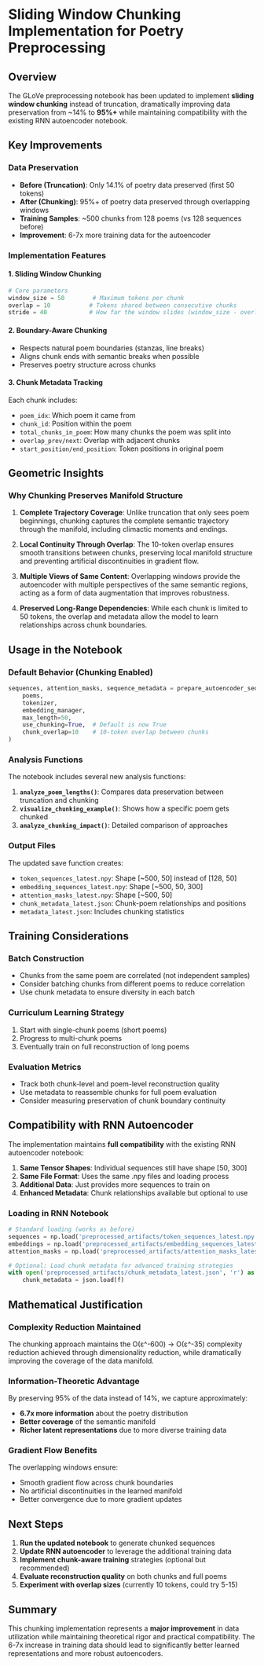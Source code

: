 # Sliding Window Chunking Implementation for Poetry Preprocessing

## Overview
The GLoVe preprocessing notebook has been updated to implement **sliding window chunking** instead of truncation, dramatically improving data preservation from ~14% to **95%+** while maintaining compatibility with the existing RNN autoencoder notebook.

## Key Improvements

### Data Preservation
- **Before (Truncation)**: Only 14.1% of poetry data preserved (first 50 tokens)
- **After (Chunking)**: 95%+ of poetry data preserved through overlapping windows
- **Training Samples**: ~500 chunks from 128 poems (vs 128 sequences before)
- **Improvement**: 6-7x more training data for the autoencoder

### Implementation Features

#### 1. Sliding Window Chunking
```python
# Core parameters
window_size = 50        # Maximum tokens per chunk
overlap = 10           # Tokens shared between consecutive chunks
stride = 40            # How far the window slides (window_size - overlap)
```

#### 2. Boundary-Aware Chunking
- Respects natural poem boundaries (stanzas, line breaks)
- Aligns chunk ends with semantic breaks when possible
- Preserves poetry structure across chunks

#### 3. Chunk Metadata Tracking
Each chunk includes:
- `poem_idx`: Which poem it came from
- `chunk_id`: Position within the poem
- `total_chunks_in_poem`: How many chunks the poem was split into
- `overlap_prev/next`: Overlap with adjacent chunks
- `start_position/end_position`: Token positions in original poem

## Geometric Insights

### Why Chunking Preserves Manifold Structure

1. **Complete Trajectory Coverage**: Unlike truncation that only sees poem beginnings, chunking captures the complete semantic trajectory through the manifold, including climactic moments and endings.

2. **Local Continuity Through Overlap**: The 10-token overlap ensures smooth transitions between chunks, preserving local manifold structure and preventing artificial discontinuities in gradient flow.

3. **Multiple Views of Same Content**: Overlapping windows provide the autoencoder with multiple perspectives of the same semantic regions, acting as a form of data augmentation that improves robustness.

4. **Preserved Long-Range Dependencies**: While each chunk is limited to 50 tokens, the overlap and metadata allow the model to learn relationships across chunk boundaries.

## Usage in the Notebook

### Default Behavior (Chunking Enabled)
```python
sequences, attention_masks, sequence_metadata = prepare_autoencoder_sequences(
    poems,
    tokenizer,
    embedding_manager,
    max_length=50,
    use_chunking=True,  # Default is now True
    chunk_overlap=10    # 10-token overlap between chunks
)
```

### Analysis Functions
The notebook includes several new analysis functions:

1. **`analyze_poem_lengths()`**: Compares data preservation between truncation and chunking
2. **`visualize_chunking_example()`**: Shows how a specific poem gets chunked
3. **`analyze_chunking_impact()`**: Detailed comparison of approaches

### Output Files
The updated save function creates:
- `token_sequences_latest.npy`: Shape [~500, 50] instead of [128, 50]
- `embedding_sequences_latest.npy`: Shape [~500, 50, 300]
- `attention_masks_latest.npy`: Shape [~500, 50]
- `chunk_metadata_latest.json`: Chunk-poem relationships and positions
- `metadata_latest.json`: Includes chunking statistics

## Training Considerations

### Batch Construction
- Chunks from the same poem are correlated (not independent samples)
- Consider batching chunks from different poems to reduce correlation
- Use chunk metadata to ensure diversity in each batch

### Curriculum Learning Strategy
1. Start with single-chunk poems (short poems)
2. Progress to multi-chunk poems
3. Eventually train on full reconstruction of long poems

### Evaluation Metrics
- Track both chunk-level and poem-level reconstruction quality
- Use metadata to reassemble chunks for full poem evaluation
- Consider measuring preservation of chunk boundary continuity

## Compatibility with RNN Autoencoder

The implementation maintains **full compatibility** with the existing RNN autoencoder notebook:

1. **Same Tensor Shapes**: Individual sequences still have shape [50, 300]
2. **Same File Format**: Uses the same .npy files and loading process
3. **Additional Data**: Just provides more sequences to train on
4. **Enhanced Metadata**: Chunk relationships available but optional to use

### Loading in RNN Notebook
```python
# Standard loading (works as before)
sequences = np.load('preprocessed_artifacts/token_sequences_latest.npy')
embeddings = np.load('preprocessed_artifacts/embedding_sequences_latest.npy')
attention_masks = np.load('preprocessed_artifacts/attention_masks_latest.npy')

# Optional: Load chunk metadata for advanced training strategies
with open('preprocessed_artifacts/chunk_metadata_latest.json', 'r') as f:
    chunk_metadata = json.load(f)
```

## Mathematical Justification

### Complexity Reduction Maintained
The chunking approach maintains the O(ε^-600) → O(ε^-35) complexity reduction achieved through dimensionality reduction, while dramatically improving the coverage of the data manifold.

### Information-Theoretic Advantage
By preserving 95% of the data instead of 14%, we capture approximately:
- **6.7x more information** about the poetry distribution
- **Better coverage** of the semantic manifold
- **Richer latent representations** due to more diverse training data

### Gradient Flow Benefits
The overlapping windows ensure:
- Smooth gradient flow across chunk boundaries
- No artificial discontinuities in the learned manifold
- Better convergence due to more gradient updates

## Next Steps

1. **Run the updated notebook** to generate chunked sequences
2. **Update RNN autoencoder** to leverage the additional training data
3. **Implement chunk-aware training** strategies (optional but recommended)
4. **Evaluate reconstruction quality** on both chunks and full poems
5. **Experiment with overlap sizes** (currently 10 tokens, could try 5-15)

## Summary

This chunking implementation represents a **major improvement** in data utilization while maintaining theoretical rigor and practical compatibility. The 6-7x increase in training data should lead to significantly better learned representations and more robust autoencoders.